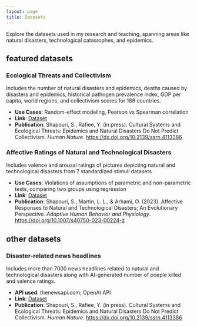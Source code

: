 ```yaml
---
layout: page
title: Datasets
---
```

Explore the datasets used in my research and teaching, spanning areas like natural disasters, technological catasrophes, and epidemics.

## featured datasets  
  
<div style="text-align: left; margin-left: 0; margin-right: auto;">

  <h3>Ecological Threats and Collectivism</h3>
  <p>Includes the number of natural disasters and epidemics, deaths caused by disasters and epidemics, historical pathogen prevalence index, GDP per capita, world regions, and collectivism scores for 188 countries.</p>

  <ul>
    <li><strong>Use Cases</strong>: Random-effect modeling, Pearson vs Spearman correlation </li>
    <li><strong>Link</strong>: <a href="https://github.com/soheilshapouri/epidemics_collectivism/blob/main/Data%20S2.csv">Dataset</a></li>
    <li><strong>Publication</strong>: Shapouri, S., Rafiee, Y. (in press). Cultural Systems and Ecological Threats: Epidemics and Natural Disasters Do Not Predict Collectivism. <em>Human Nature</em>. <a href="https://dx.doi.org/10.2139/ssrn.4113386">https://dx.doi.org/10.2139/ssrn.4113386</a></li>
  </ul>


<h3>Affective Ratings of Natural and Technological Disasters</h3>
<p>Includes valence and arousal ratings of pictures depicting natural and technological disasters from 7 standardized stimuli datasets</p>
<ul>
  <li><strong>Use Cases</strong>: Violations of assumptions of parametric and non-parametric tests, comparing two groups using regression </li>
    <li><strong>Link</strong>: <a href="https://github.com/soheilshapouri/affect_disasters/blob/main/Data%20S2.xlsx">Dataset</a></li>
    <li><strong>Publication</strong>: Shapouri, S., Martin, L. L., & Arhami, O. (2023). Affective Responses to Natural and Technological Disasters; An Evolutionary Perspective. <em>Adaptive Human Behavior and Physiology</em>. <a href="https://doi.org/10.1007/s40750-023-00224-z">https://doi.org/10.1007/s40750-023-00224-z</a></li>
</ul>
</div>
  
## other datasets
<h3>Disaster-related news headlines</h3>
<p>Includes more than 7000 news headlines related to natural and technological disasters along with AI-generated number of poeple killed and valence ratings.</p>

 <ul>
    <li><strong>API used</strong>: thenewsapi.com; OpenAI API</li>
    <li><strong>Link</strong>: <a href="https://github.com/soheilshapouri/dimensional-emotion-mining-disaster-news/blob/main/news_merged2_v2.csv">Dataset</a></li>
    <li><strong>Publication</strong>: Shapouri, S., Rafiee, Y. (in press). Cultural Systems and Ecological Threats: Epidemics and Natural Disasters Do Not Predict Collectivism. <em>Human Nature</em>. <a href="https://dx.doi.org/10.2139/ssrn.4113386">https://dx.doi.org/10.2139/ssrn.4113386</a></li>
  </ul>
